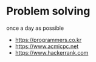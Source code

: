 # Problem solving

once a day as possible

- https://programmers.co.kr
- https://www.acmicpc.net
- https://www.hackerrank.com
